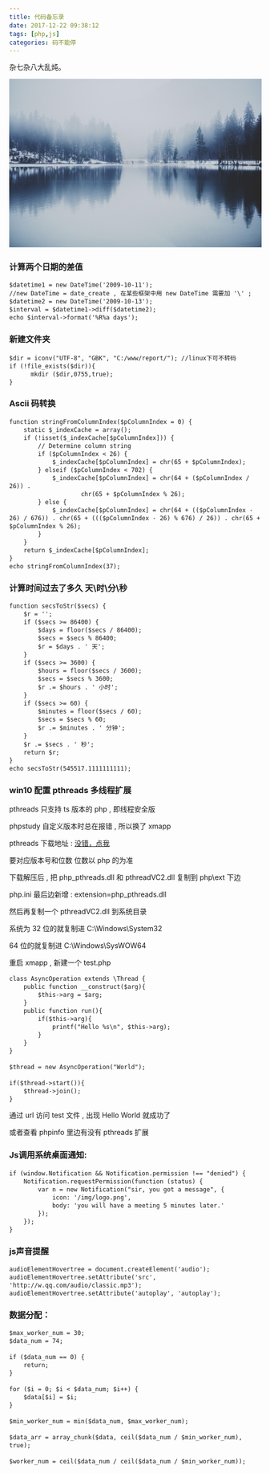 ```yaml
---
title: 代码备忘录
date: 2017-12-22 09:38:12
tags: [php,js]
categories: 码不能停
---
```


杂七杂八大乱炖。

![](/images/st.jpg)
<!--more-->
### 计算两个日期的差值
```
$datetime1 = new DateTime('2009-10-11');  
//new DateTime = date_create , 在某些框架中用 new DateTime 需要加 '\' ;
$datetime2 = new DateTime('2009-10-13');  
$interval = $datetime1->diff($datetime2);  
echo $interval->format('%R%a days'); 
```
 
### 新建文件夹
```
$dir = iconv("UTF-8", "GBK", "C:/www/report/"); //linux下可不转码
if (!file_exists($dir)){
      mkdir ($dir,0755,true);
}
```

### Ascii 码转换
```
function stringFromColumnIndex($pColumnIndex = 0) {
    static $_indexCache = array();
    if (!isset($_indexCache[$pColumnIndex])) {
        // Determine column string
        if ($pColumnIndex < 26) {
            $_indexCache[$pColumnIndex] = chr(65 + $pColumnIndex);
        } elseif ($pColumnIndex < 702) {
            $_indexCache[$pColumnIndex] = chr(64 + ($pColumnIndex / 26)) .
                    chr(65 + $pColumnIndex % 26);
        } else {
            $_indexCache[$pColumnIndex] = chr(64 + (($pColumnIndex - 26) / 676)) . chr(65 + ((($pColumnIndex - 26) % 676) / 26)) . chr(65 + $pColumnIndex % 26);
        }
    }
    return $_indexCache[$pColumnIndex];
}
echo stringFromColumnIndex(37);
```

### 计算时间过去了多久 天\时\分\秒
```
function secsToStr($secs) {
    $r = '';
    if ($secs >= 86400) {
        $days = floor($secs / 86400);
        $secs = $secs % 86400;
        $r = $days . ' 天';
    }
    if ($secs >= 3600) {
        $hours = floor($secs / 3600);
        $secs = $secs % 3600;
        $r .= $hours . ' 小时';
    }
    if ($secs >= 60) {
        $minutes = floor($secs / 60);
        $secs = $secs % 60;
        $r .= $minutes . ' 分钟';
    }
    $r .= $secs . ' 秒';
    return $r;
}
echo secsToStr(545517.1111111111);
```

### win10 配置 pthreads 多线程扩展

pthreads 只支持 ts 版本的 php , 即线程安全版

phpstudy 自定义版本时总在报错 , 所以换了 xmapp

pthreads 下载地址 : [没错，点我](http://windows.php.net/downloads/pecl/releases/pthreads/)

要对应版本号和位数  位数以 php 的为准

下载解压后 , 把 php_pthreads.dll 和  pthreadVC2.dll 复制到 php\ext 下边

php.ini 最后边新增 : extension=php_pthreads.dll

然后再复制一个 pthreadVC2.dll 到系统目录

系统为 32 位的就复制进 C:\Windows\System32

64 位的就复制进 C:\Windows\SysWOW64

重启 xmapp , 新建一个 test.php
```
class AsyncOperation extends \Thread {
    public function __construct($arg){
        $this->arg = $arg;
    }
    public function run(){
        if($this->arg){
            printf("Hello %s\n", $this->arg);
        }
    }
}

$thread = new AsyncOperation("World");

if($thread->start()){
    $thread->join();
}
```
通过 url 访问 test 文件 , 出现 Hello World 就成功了

或者查看 phpinfo 里边有没有 pthreads 扩展

### Js调用系统桌面通知:
```
if (window.Notification && Notification.permission !== "denied") {
	Notification.requestPermission(function (status) {
		var n = new Notification("sir, you got a message", {
			icon: '/img/logo.png',
			body: 'you will have a meeting 5 minutes later.'
		});
	});
}
```
### js声音提醒
```  
audioElementHovertree = document.createElement('audio');  
audioElementHovertree.setAttribute('src', 'http://w.qq.com/audio/classic.mp3');  
audioElementHovertree.setAttribute('autoplay', 'autoplay');
```

### 数据分配：
```
$max_worker_num = 30;
$data_num = 74;

if ($data_num == 0) {
	return;
}

for ($i = 0; $i < $data_num; $i++) {
	$data[$i] = $i;
}

$min_worker_num = min($data_num, $max_worker_num);

$data_arr = array_chunk($data, ceil($data_num / $min_worker_num), true);

$worker_num = ceil($data_num / ceil($data_num / $min_worker_num));
```
